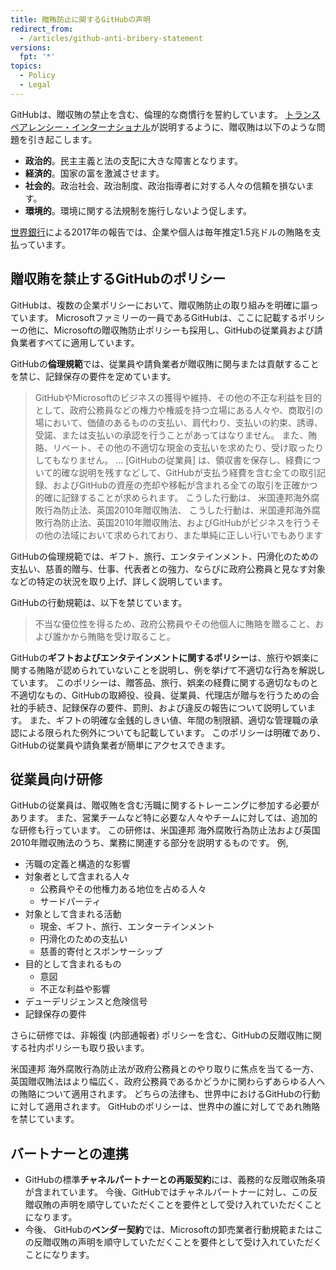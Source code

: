 ```yaml
---
title: 贈賄防止に関するGitHubの声明
redirect_from:
  - /articles/github-anti-bribery-statement
versions:
  fpt: '*'
topics:
  - Policy
  - Legal
---
```


GitHubは、贈収賄の禁止を含む、倫理的な商慣行を誓約しています。 [トランスペアレンシー・インターナショナル](https://www.transparency.org/what-is-corruption#costs-of-corruption)が説明するように、贈収賄は以下のような問題を引き起こします。
- **政治的**。民主主義と法の支配に大きな障害となります。
- **経済的**。国家の富を激減させます。
- **社会的**。政治社会、政治制度、政治指導者に対する人々の信頼を損ないます。
- **環境的**。環境に関する法規制を施行しないよう促します。

[世界銀行](https://www.worldbank.org/en/topic/governance/brief/anti-corruption)による2017年の報告では、企業や個人は毎年推定1.5兆ドルの賄賂を支払っています。

## 贈収賄を禁止するGitHubのポリシー

GitHubは、複数の企業ポリシーにおいて、贈収賄防止の取り組みを明確に謳っています。 Microsoftファミリーの一員であるGitHubは、ここに記載するポリシーの他に、Microsoftの贈収賄防止ポリシーも採用し、GitHubの従業員および請負業者すべてに適用しています。

GitHubの**倫理規範**では、従業員や請負業者が贈収賄に関与または貢献することを禁じ、記録保存の要件を定めています。
> GitHubやMicrosoftのビジネスの獲得や維持、その他の不正な利益を目的として、政府公務員などの権力や権威を持つ立場にある人々や、商取引の場において、価値のあるものの支払い、肩代わり、支払いの約束、誘導、受諾、または支払いの承認を行うことがあってはなりません。 また、賄賂、リベート、その他の不適切な現金の支払いを求めたり、受け取ったりしてもなりません。 ... [GitHubの従業員] は、領収書を保存し、経費について的確な説明を残すなどして、GitHubが支払う経費を含む全ての取引記録、およびGitHubの資産の売却や移転が含まれる全ての取引を正確かつ的確に記録することが求められます。 こうした行動は、 米国連邦海外腐敗行為防止法、英国2010年贈収賄法、 こうした行動は、米国連邦海外腐敗行為防止法、英国2010年贈収賄法、およびGitHubがビジネスを行うその他の法域において求められており、また単純に正しい行いでもあります

GitHubの倫理規範では、ギフト、旅行、エンタテインメント、円滑化のための支払い、慈善的贈与、仕事、代表者との強力、ならびに政府公務員と見なす対象などの特定の状況を取り上げ、詳しく説明しています。

GitHubの行動規範は、以下を禁じています。
> 不当な優位性を得るため、政府公務員やその他個人に賄賂を贈ること、および誰かから賄賂を受け取ること。

GitHubの**ギフトおよびエンタテインメントに関するポリシー**は、旅行や娯楽に関する賄賂が認められていないことを説明し、例を挙げて不適切な行為を解説しています。 このポリシーは、贈答品、旅行、娯楽の経費に関する適切なものと不適切なもの、GitHubの取締役、役員、従業員、代理店が贈与を行うための会社的手続き、記録保存の要件、罰則、および違反の報告について説明しています。 また、ギフトの明確な金銭的しきい値、年間の制限額、適切な管理職の承認による限られた例外についても記載しています。 このポリシーは明確であり、GitHubの従業員や請負業者が簡単にアクセスできます。

## 従業員向け研修

GitHubの従業員は、贈収賄を含む汚職に関するトレーニングに参加する必要があります。 また、営業チームなど特に必要な人々やチームに対しては、追加的な研修も行っています。 この研修は、米国連邦 海外腐敗行為防止法および英国 2010年贈収賄法のうち、業務に関連する部分を説明するものです。 例,
- 汚職の定義と構造的な影響
- 対象者として含まれる人々
   - 公務員やその他権力ある地位を占める人々
   - サードパーティ
- 対象として含まれる活動
   - 現金、ギフト、旅行、エンターテインメント
   - 円滑化のための支払い
   - 慈善的寄付とスポンサーシップ
- 目的として含まれるもの
   - 意図
   - 不正な利益や影響
- デューデリジェンスと危険信号
- 記録保存の要件

さらに研修では、非報復 (内部通報者) ポリシーを含む、GitHubの反贈収賄に関する社内ポリシーも取り扱います。

米国連邦 海外腐敗行為防止法が政府公務員とのやり取りに焦点を当てる一方、 英国贈収賄法はより幅広く、政府公務員であるかどうかに関わらずあらゆる人への賄賂について適用されます。 どちらの法律も、世界中におけるGitHubの行動に対して適用されます。 GitHubのポリシーは、世界中の誰に対してであれ賄賂を禁じています。

## バートナーとの連携
- GitHubの標準**チャネルパートナーとの再販契約**には、義務的な反贈収賄条項が含まれています。 今後、GitHubではチャネルパートナーに対し、この反贈収賄の声明を順守していただくことを要件として受け入れていただくことになります。
- 今後、 GitHubの**ベンダー契約**では、Microsoftの卸売業者行動規範またはこの反贈収賄の声明を順守していただくことを要件として受け入れていただくことになります。
